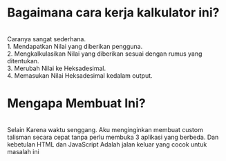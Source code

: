 # Bagaimana cara kerja kalkulator ini?
<br>
Caranya sangat sederhana. <br>
1. Mendapatkan Nilai yang diberikan pengguna. <br>
2. Mengkalkulasikan Nilai yang diberikan sesuai dengan rumus yang ditentukan. <br>
3. Merubah Nilai ke Heksadesimal. <br>
4. Memasukan Nilai Heksadesimal kedalam output.<br>

# Mengapa Membuat Ini?
<br>
Selain Karena waktu senggang. Aku menginginkan membuat custom talisman secara cepat tanpa perlu membuka 3 aplikasi yang berbeda. Dan kebetulan HTML dan JavaScript Adalah jalan keluar yang cocok untuk masalah ini
